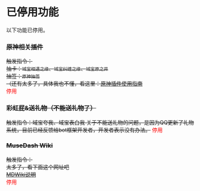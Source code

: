 # 已停用功能

以下功能已停用。

### ~~原神相关插件~~
~~触发指令：  
抽卡：`域宝相遇之缘`、`域宝纠缠之缘`、`域宝原之井`  
抽签：`原神抽签`  
（还有太多了，具体我也不懂，看这里：[原神插件使用指南](https://github.com/pcrbot/Genshin_Impact_bot/blob/main/doc/%E5%91%BD%E4%BB%A4.md "原神插件使用指南")~~  
<font color=red>停用</font>

### ~~彩虹屁&送礼物（不能送礼物了）~~
~~触发指令：域宝夸我、域宝表白我
关于不能送礼物的问题，是因为QQ更新了礼物系统，目前已经反馈给bot框架开发者，开发者表示没有办法。~~
<font color=red>停用</font>  

### ~~MuseDash Wiki~~
~~触发指令：  
太多了，看下面这个网址吧~~  
~~[MDWiki说明](MDwiki帮助.html "MuseDash Wiki插件使用说明")~~  
<font color=red>停用</font>  
